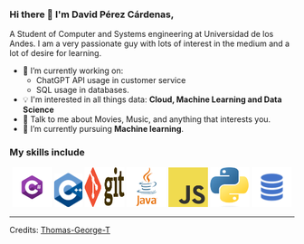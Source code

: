 ### Hi there 👋 I'm David Pérez Cárdenas,

A Student of Computer and Systems engineering at Universidad de los Andes. I am a very passionate guy with lots of interest in the medium and a lot of desire for learning.


- 🔭 I’m currently working on:
	- ChatGPT API usage in customer service
	- SQL usage in databases.
- :bulb: I'm interested in all things data: **Cloud, Machine Learning and Data Science**
- 💬 Talk to me about Movies, Music, and anything that interests you.
- 🌱 I’m currently pursuing **Machine learning**.

### My skills include

<p align="center">
	<img width="70" height="70" src="https://github.com/MichiMoments/MichiMoments/blob/main/c%20sharp.png">
	<img width="50" height="60" src="https://github.com/MichiMoments/MichiMoments/blob/main/c%2B%2B.png">
	<img width="70" height="70" src="https://github.com/MichiMoments/MichiMoments/blob/main/git.png">
	<img width="70" height="70" src="https://github.com/MichiMoments/MichiMoments/blob/main/java.png">
	<img width="70" height="70" src="https://github.com/MichiMoments/MichiMoments/blob/main/js.png">
	<img width="70" height="70" src="https://github.com/MichiMoments/MichiMoments/blob/main/py.png">
	<img width="70" height="70" src="https://github.com/MichiMoments/MichiMoments/blob/main/sql.png">
</p>


-----

Credits: [Thomas-George-T](https://github.com/Thomas-George-T)
